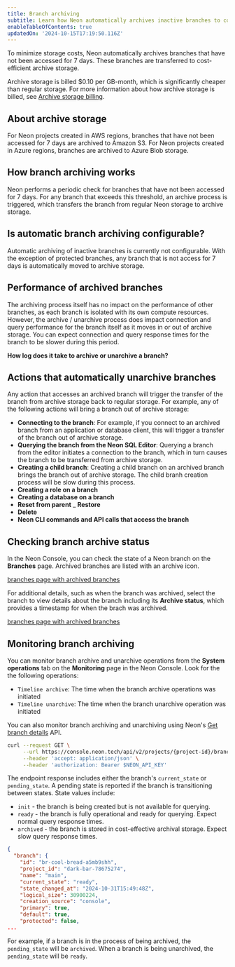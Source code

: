 ```yaml
---
title: Branch archiving
subtitle: Learn how Neon automatically archives inactive branches to cost-effective object storage
enableTableOfContents: true
updatedOn: '2024-10-15T17:19:50.116Z'
---
```


To minimize storage costs, Neon automatically archives branches that have not been accessed for 7 days. These branches are transferred to cost-efficient archive storage.

Archive storage is billed $0.10 per GB-month, which is significantly cheaper than regular storage. For more information about how archive storage is billed, see [Archive storage billing](#tbd).

## About archive storage

For Neon projects created in AWS regions, branches that have not been accessed for 7 days are archived to Amazon S3. For Neon projects created in Azure regions, branches are archived to Azure Blob storage.

## How branch archiving works

Neon performs a periodic check for branches that have not been accessed for 7 days. For any branch that exceeds this threshold, an archive process is triggered, which transfers the branch from regular Neon storage to archive storage.

## Is automatic branch archiving configurable?

Automatic archiving of inactive branches is currently not configurable. With the exception of protected branches, any branch that is not access for 7 days is automatically moved to archive storage.

## Performance of archived branches

The archiving process itself has no impact on the performance of other branches, as each branch is isolated with its own compute resources. However, the archive / unarchive process does impact connection and query performance for the branch itself as it moves in or out of archive storage. You can expect connection and query response times for the branch to be slower during this period.

**How log does it take to archive or unarchive a branch?**

## Actions that automatically unarchive branches

Any action that accesses an archived branch will trigger the transfer of the branch from archive storage back to regular storage. For example, any of the following actions will bring a branch out of archive storage:

- **Connecting to the branch**: For example, if you connect to an archived branch from an application or database client, this will trigger a transfer of the branch out of archive storage.
- **Querying the branch from the Neon SQL Editor**: Querying a branch from the editor initiates a connection to the branch, which in turn causes the branch to be transferred from archive storage.
- **Creating a child branch**: Creating a child branch on an archived branch brings the branch out of archive storage. The child branh creation process will be slow during this process.
- **Creating a role on a branch**
- **Creating a database on a branch**
- **Reset from parent**
  \_ **Restore**
- **Delete**
- **Neon CLI commands and API calls that access the branch**

## Checking branch archive status

In the Neon Console, you can check the state of a Neon branch on the **Branches** page. Archived branches are listed with an archive icon.

[branches page with archived branches](/docs/guides/archived_branches.png)

For additional details, such as when the branch was archived, select the branch to view details about the branch including its **Archive status**, which provides a timestamp for when the brach was archived.

[branches page with archived branches](/docs/guides/archived_branch_status.png)

## Monitoring branch archiving

You can monitor branch archive and unarchive operations from the **System operations** tab on the **Monitoring** page in the Neon Console. Look for the the following operations:

- `Timeline archive`: The time when the branch archive operations was initiated
- `Timeline unarchive`: The time when the branch unarchive operation was initiated

You can also monitor branch archiving and unarchiving using Neon's [Get branch details](https://api-docs.neon.tech/reference/getprojectbranch) API.

```bash
curl --request GET \
     --url https://console.neon.tech/api/v2/projects/{project-id}/branches/{branch_id} \
     --header 'accept: application/json' \
     --header 'authorization: Bearer $NEON_API_KEY'
```

The endpoint response includes either the branch's `current_state` or `pending_state`. A pending state is reported if the branch is transitioning between states. State values include:

- `init` - the branch is being created but is not available for querying.
- `ready` - the branch is fully operational and ready for querying. Expect normal query response times.
- `archived` - the branch is stored in cost-effective archival storage. Expect slow query response times.

```json {6}
{
  "branch": {
    "id": "br-cool-bread-a5mb9shh",
    "project_id": "dark-bar-78675274",
    "name": "main",
    "current_state": "ready",
    "state_changed_at": "2024-10-31T15:49:48Z",
    "logical_size": 30900224,
    "creation_source": "console",
    "primary": true,
    "default": true,
    "protected": false,
...
```

For example, if a branch is in the process of being archived, the `pending_state` will be `archived`. When a branch is being unarchived, the `pending_state` will be `ready`.
